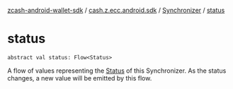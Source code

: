 [zcash-android-wallet-sdk](../../index.md) / [cash.z.ecc.android.sdk](../index.md) / [Synchronizer](index.md) / [status](./status.md)

# status

`abstract val status: Flow<Status>`

A flow of values representing the [Status](-status/index.md) of this Synchronizer. As the status changes, a new
value will be emitted by this flow.

